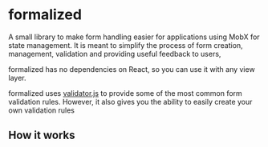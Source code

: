# formalized

A small library to make form handling easier for applications using MobX for state management. It is meant to simplify the process of form creation, management, validation and providing useful feedback to users,  

formalized has no dependencies on React, so you can use it with any view layer. 

formalized uses [validator.js](https://github.com/chriso/validator.js) to provide some of the most common form validation rules. However, it also gives you the ability to easily create your own validation rules
## How it works

